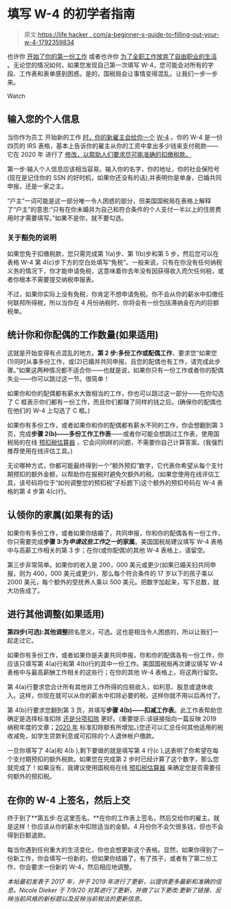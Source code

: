 # 填写 W-4 的初学者指南

> 原文:[https://life hacker . com/a-beginner-s-guide-to-filling-out-your-w-4-1792359834](https://lifehacker.com/a-beginner-s-guide-to-filling-out-your-w-4-1792359834)

也许你 [开始了你的第一份工作](https://twocents.lifehacker.com/the-money-moves-to-make-after-landing-your-first-job-1601217705) 或者也许你 [为了全职工作放弃了自由职业的生活](https://lifehacker.com/how-to-level-up-your-freelance-income-this-year-1834844906) 。无论您的情况如何，如果您发现自己第一次填写 W-4，您可能会对所有的字段、工作表和表单感到困惑。是的，国税局会让事情变得混乱。让我们一步一步来。

Watch

## **输入您的个人信息**

当你作为员工 开始新的工作 [时，你的新雇主会给你一个](https://www.irs.gov/businesses/small-businesses-self-employed/independent-contractor-self-employed-or-employee) [W-4](https://www.irs.gov/pub/irs-pdf/fw4.pdf) 。你的 W-4 是一份四页的 IRS 表格，基本上告诉你的雇主从你的工资中拿出多少钱来支付税款——它在 2020 年 进行了 [修改，以帮助人们要求尽可能准确的扣缴税款。](https://lifehacker.com/heres-the-new-much-better-w-4-1840936035)

第一步:输入个人信息应该相当容易。输入你的名字，你的地址，你的社会保险号(现在是记住你的 SSN 的好时机，如果你还没有的话),并表明你是单身，已婚共同申报，还是一家之主。

“户主”一词可能是这一部分唯一令人困惑的部分，但美国国税局在表格上解释了“户主”的意思:“只有在你未婚并为自己和符合条件的个人支付一半以上的住房费用时才需要填写。”如果不是你，就不要勾选。

### **关于豁免的说明**

如果您免于扣缴税款，您只需完成第 1(a)步、第 1(b)步和第 5 步，然后您可以在表格 W-4 第 4(c)步下方的空白处填写“免税”。一般来说，只有在你没有任何纳税义务的情况下，你才能申请免税，这意味着你去年没有因获得收入而欠任何税，或者你根本不需要提交纳税申报表。

不过，如果你实际上没有免税，你肯定不想申请免税。你不会从你的薪水中扣缴任何联邦所得税，所以当你在 4 月份纳税时，你将会有一份包括滞纳金在内的巨额税单。

## **统计你和你配偶的工作数量(如果适用)**

这就是开始变得有点混乱的地方。**第 2 步:多份工作或配偶工作**，要求您“如果您(1)同时从事多份工作，或(2)已婚并共同申报，且您的配偶也有工作，请完成此步骤。”如果这两种情况都不适合你——也就是说，如果你只有一份工作或者你的配偶失业——你可以跳过这一节。很简单！

如果你和你的配偶都有薪水大致相当的工作，你也可以跳过这一部分——在你勾选了 C 框表示你们都有一份工作，而且你们都赚了同样的钱之后。(确保你的配偶也在他们的 W-4 上勾选了 C 框。)

如果你有多份工作，或者如果你和你的配偶都有薪水不同的工作，你会想翻到第 3 页，完成**步骤 2(b)——多份工作工作表**——或者你可能会想跳过工作表，使用国税局的在线 [预扣税估算器](https://www.irs.gov/individuals/tax-withholding-estimator) ，它会问同样的问题，不需要你自己计算答案。(我强烈推荐使用在线评估工具。)

无论哪种方式，你都可能最终得到一个“额外预扣”数字，它代表你希望从每个支付期预扣的额外金额，以帮助你在报税时避免欠额外的税。(如果您使用在线评估工具，该号码将位于“如何调整您的预扣税”子标题下)这个额外的预扣号码在 W-4 表格的第 4 步第 4(c)行。

## **认领你的家属(如果有的话)**

如果你有多份工作，或者如果你结婚了，共同申报，你和你的配偶各有一份工作，你只需要完成**步骤 3:为*申请这些工作*之一的家属**。美国国税局建议填写 W-4 表格中与高薪工作相关的第 3 步；在你(或你配偶)的其他 W-4 表格上，请留空。

第三步非常简单。如果你的收入是 200，000 美元或更少(如果已婚夫妇共同申报，则为 400，000 美元或更少)，那么每个符合条件的 17 岁以下的孩子乘以 2000 美元，每个额外的受抚养人乘以 500 美元。把数字加起来，写下总数，就大功告成了。

## **进行其他调整(如果适用)**

**第四步(可选):其他调整**顾名思义，可选。这也是相当令人困惑的，所以让我们一起走过它。

如果你有多份工作，或者如果你是夫妻共同申报，你和你的配偶各有一份工作，你应该只填写第 4(a)行和第 4(b)行的其中一份工作。美国国税局再次建议填写 W-4 表格中与最高薪酬工作相关的这些行；在你的其他 W-4 表格上，将这两行留空。

第 4(a)行要求您合计所有其他非工作所得的应税收入，如利息、股息或退休收入。这样，你现在就可以从你的薪水中扣除必要的税，这样你就不用以后再付了。

第 4(b)行要求您翻到第 3 页，并填写**步骤 4(b)——扣减工作表**。此工作表帮助您确定是选择标准扣除 [还是分项扣除](https://lifehacker.com/when-should-you-itemize-your-taxes-1832119045) 更好。(重要提示:该链接指向一篇反映 2019 纳税年度的文章；[2020 年](https://www.irs.gov/newsroom/irs-provides-tax-inflation-adjustments-for-tax-year-2020#) 标准扣除额有所增加。)您还可以汇总任何其他适用的税收减免，如学生贷款利息或可扣除的个人退休帐户缴款。

一旦你填写了 4(a)和 4(b ),剩下要做的就是填写第 4 行(c ),这表明了你希望在每个支付期预扣的额外税款。如果您在完成第 2 步时已经计算了这个数字，那么您就完成了！如果没有，我建议使用国税局在线 [预扣税估算器](https://www.irs.gov/individuals/tax-withholding-estimator) 来确定您是否需要任何额外的预扣税。

## 在你的 W-4 上签名，然后上交

终于到了**第五步:在这里签名。**在你的工作表上签名，然后交给你的雇主。就是这样！你应该从你的薪水中扣除适当的金额。4 月份你不会欠很多钱，但也不会得到巨额退款。

每当你遇到任何重大的生活变化，你也会想更新这个表格。显然，如果你得到了一份新工作，你会填写一份新的，但如果你结婚了，有了孩子，或者有了第二份工作，你会要求一份新的 W-4，然后相应地调整。

*本帖最初发表于 2017 年，并于 2019 年进行了更新，以提供更多最新和准确的信息。Nicole Dieker 于 7/9/20 对其进行了更新，并做了以下更改:更新了链接、反映当前风格的新标题以及反映当前税法的更新信息。*